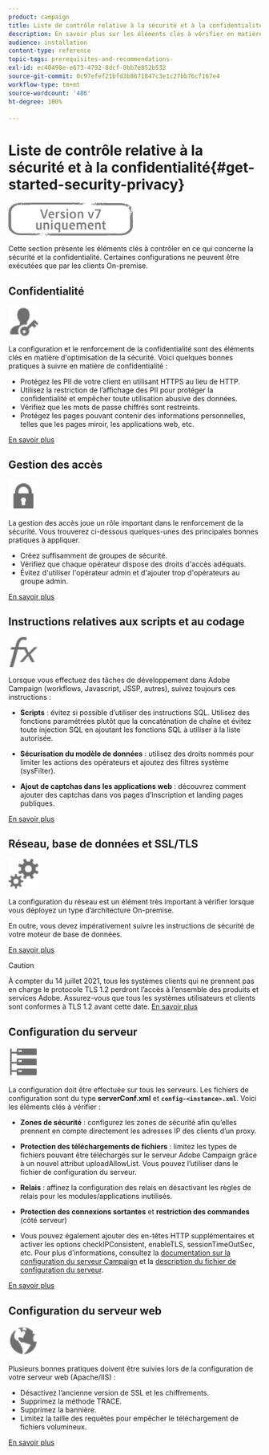 ```yaml
---
product: campaign
title: Liste de contrôle relative à la sécurité et à la confidentialité
description: En savoir plus sur les éléments clés à vérifier en matière de sécurité et de confidentialité.
audience: installation
content-type: reference
topic-tags: prerequisites-and-recommendations-
exl-id: ec40498e-e673-4792-8dcf-8bb7e852b532
source-git-commit: 0c97efef21bfd3b8671847c3e1c27bb76cf167e4
workflow-type: tm+mt
source-wordcount: '486'
ht-degree: 100%

---
```


# Liste de contrôle relative à la sécurité et à la confidentialité{#get-started-security-privacy}

![](../../assets/v7-only.svg)

Cette section présente les éléments clés à contrôler en ce qui concerne la sécurité et la confidentialité. Certaines configurations ne peuvent être exécutées que par les clients On-premise.

## Confidentialité

<img src="assets/do-not-localize/icon_privacy.svg" width="60px">

La configuration et le renforcement de la confidentialité sont des éléments clés en matière d&#39;optimisation de la sécurité. Voici quelques bonnes pratiques à suivre en matière de confidentialité :

* Protégez les PII de votre client en utilisant HTTPS au lieu de HTTP.
* Utilisez la restriction de l’affichage des PII pour protéger la confidentialité et empêcher toute utilisation abusive des données.
* Vérifiez que les mots de passe chiffrés sont restreints.
* Protégez les pages pouvant contenir des informations personnelles, telles que les pages miroir, les applications web, etc.

[En savoir plus](../../installation/using/privacy.md)

## Gestion des accès

<img src="assets/do-not-localize/icon_access.svg" width="60px">

La gestion des accès joue un rôle important dans le renforcement de la sécurité. Vous trouverez ci-dessous quelques-unes des principales bonnes pratiques à appliquer.

* Créez suffisamment de groupes de sécurité.
* Vérifiez que chaque opérateur dispose des droits d&#39;accès adéquats.
* Évitez d&#39;utiliser l&#39;opérateur admin et d&#39;ajouter trop d&#39;opérateurs au groupe admin.

[En savoir plus](../../installation/using/access-management.md)

## Instructions relatives aux scripts et au codage

<img src="assets/do-not-localize/icon_scripting.svg" width="60px">

Lorsque vous effectuez des tâches de développement dans Adobe Campaign (workflows, Javascript, JSSP, autres), suivez toujours ces instructions :

* **Scripts** : évitez si possible d’utiliser des instructions SQL. Utilisez des fonctions paramétrées plutôt que la concaténation de chaîne et évitez toute injection SQL en ajoutant les fonctions SQL à utiliser à la liste autorisée.

* **Sécurisation du modèle de données** : utilisez des droits nommés pour limiter les actions des opérateurs et ajoutez des filtres système (sysFilter).

* **Ajout de captchas dans les applications web** : découvrez comment ajouter des captchas dans vos pages d’inscription et landing pages publiques.

[En savoir plus](../../installation/using/scripting-coding-guidelines.md)

## Réseau, base de données et SSL/TLS

<img src="assets/do-not-localize/icon_network.svg" width="60px">

La configuration du réseau est un élément très important à vérifier lorsque vous déployez un type d’architecture On-premise.

En outre, vous devez impérativement suivre les instructions de sécurité de votre moteur de base de données.

[En savoir plus](../../installation/using/network-database.md)

>[!CAUTION]
>
>À compter du 14 juillet 2021, tous les systèmes clients qui ne prennent pas en charge le protocole TLS 1.2 perdront l’accès à l’ensemble des produits et services Adobe. Assurez-vous que tous les systèmes utilisateurs et clients sont conformes à TLS 1.2 avant cette date. [En savoir plus](https://helpx.adobe.com/x-productkb/multi/eol-tls-support.html)   

## Configuration du serveur

<img src="assets/do-not-localize/icon_server.svg" width="60px">

La configuration doit être effectuée sur tous les serveurs. Les fichiers de configuration sont du type **serverConf.xml** et **`config-<instance>.xml`**. Voici les éléments clés à vérifier :

* **Zones de sécurité** : configurez les zones de sécurité afin qu’elles prennent en compte directement les adresses IP des clients d’un proxy.

* **Protection des téléchargements de fichiers** : limitez les types de fichiers pouvant être téléchargés sur le serveur Adobe Campaign grâce à un nouvel attribut uploadAllowList. Vous pouvez l’utiliser dans le fichier de configuration du serveur.

* **Relais** : affinez la configuration des relais en désactivant les règles de relais pour les modules/applications inutilisés.

* **Protection des connexions sortantes** et **restriction des commandes** (côté serveur)

* Vous pouvez également ajouter des en-têtes HTTP supplémentaires et activer les options checkIPConsistent, enableTLS, sessionTimeOutSec, etc. Pour plus d’informations, consultez la [documentation sur la configuration du serveur Campaign](../../installation/using/configuring-campaign-server.md) et la [description du fichier de configuration du serveur](../../installation/using/the-server-configuration-file.md).

[En savoir plus](../../installation/using/server-configuration.md)

## Configuration du serveur web

<img src="assets/do-not-localize/icon_web.svg" width="60px">

Plusieurs bonnes pratiques doivent être suivies lors de la configuration de votre serveur web (Apache/IIS) :

* Désactivez l’ancienne version de SSL et les chiffrements.
* Supprimez la méthode TRACE.
* Supprimez la bannière.
* Limitez la taille des requêtes pour empêcher le téléchargement de fichiers volumineux.

[En savoir plus](../../installation/using/web-server-configuration.md)

